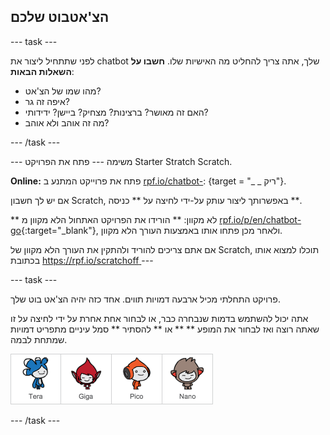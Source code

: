 ## הצ'אטבוט שלכם

\--- task \---

לפני שתתחיל ליצור את chatbot שלך, אתה צריך להחליט מה האישיות שלו. **חשבו על השאלות הבאות**:

+ מהו שמו של הצ'אט?
+ איפה זה גר?
+ האם זה מאושר? ברצינות? מצחיק? ביישן? ידידותי?
+ מה זה אוהב ולא אוהב?

\--- /task \---

\--- משימה \--- פתח את הפרויקט Starter Stratch Scratch.

**Online:** פתח את פרוייקט המתנע ב [rpf.io/chatbot-](http://rpf.io/chatbot-on): {target = "_ _ ריק"}.

אם יש לך חשבון Scratch, באפשרותך ליצור עותק על-ידי לחיצה על ** כניסה **.

** לא מקוון: ** הורידו את הפרויקט האתחול הלא מקוון מ [rpf.io/p/en/chatbot-go](http://rpf.io/p/en/chatbot-go){:target="_blank"}, ולאחר מכן פתחו אותו באמצעות העורך הלא מקוון.

אם אתם צריכים להוריד ולהתקין את העורך הלא מקוון של Scratch, תוכלו למצוא אותו בכתובת [https://rpf.io/scratchoff ](rpf.io/scratchoff) \---

\--- task \---

פרויקט התחלתי מכיל ארבעה דמויות תווים. אחד כזה יהיה הצ'אט בוט שלך.

אתה יכול להשתמש בדמות שנבחרה כבר, או לבחור אחת אחרת על ידי לחיצה על זו שאתה רוצה ואז לבחור את המופע ** ** או ** להסתיר ** סמל עיניים מתפריט דמויות שמתחת לבמה.

![בחרו דמות](images/chatbot-characters.png)

\--- /task \---